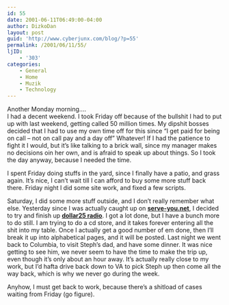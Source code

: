 ```yaml
---
id: 55
date: 2001-06-11T06:49:00-04:00
author: DizkoDan
layout: post
guid: 'http://www.cyberjunx.com/blog/?p=55'
permalink: /2001/06/11/55/
ljID:
    - '303'
categories:
    - General
    - Home
    - Muzik
    - Technology
---
```


Another Monday morning….  
I had a decent weekend. I took Friday off because of the bullshit I had to put up with last weekend, getting called 50 million times. My dipshit bosses decided that I had to use my own time off for this since “I get paid for being on call – not on call pay and a day off” Whatever! If I had the patience to fight it I would, but it’s like talking to a brick wall, since my manager makes no decisions oin her own, and is afraid to speak up about things. So I took the day anyway, because I needed the time.

I spent Friday doing stuffs in the yard, since I finally have a patio, and grass again. It’s nice, I can’t wait till I can afford to buy some more stuff back there. Friday night I did some site work, and fixed a few scripts.

Saturday, I did some more stuff outside, and I don’t really remember what else. Yesterday since I was actually caught up on [**serve-you.net**](http://www.serve-you.net), I decided to try and finish up [**dollar25 radio**](http://www.dollar25.org). I got a lot done, but I have a bunch more to do still. I am trying to do a cd store, and it takes forever entering all the shit into my table. Once I actually get a good number of em done, then I’ll break it up into alphabetical pages, and it will be posted. Last night we went back to Columbia, to visit Steph’s dad, and have some dinner. It was nice getting to see him, we never seem to have the time to make the trip up, even though it’s only about an hour away. It’s actually really close to my work, but I’d hafta drive back down to VA to pick Steph up then come all the way back, which is why we never go during the week.

Anyhow, I must get back to work, because there’s a shitload of cases waiting from Friday (go figure).